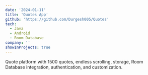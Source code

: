 ```yaml
---
date: '2024-01-11'
title: 'Quotes App'
github: 'https://github.com/Durgesh005/Quotes'
tech:
  - Java
  - Android
  - Room Database
company: ''
showInProjects: true
---
```

Quote platform with 1500 quotes, endless scrolling, storage, Room Database integration, authentication, and customization.
